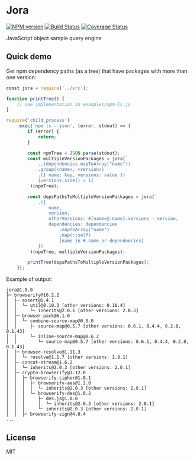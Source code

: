 # Jora

[![NPM version](https://img.shields.io/npm/v/jora.svg)](https://www.npmjs.com/package/jora)
[![Build Status](https://travis-ci.org/lahmatiy/jora.svg?branch=master)](https://travis-ci.org/lahmatiy/jora)
[![Coverage Status](https://coveralls.io/repos/github/lahmatiy/jora/badge.svg?branch=master)](https://coveralls.io/github/lahmatiy/jora?branch=master)

JavaScript object sample query engine

## Quick demo

Get npm dependency paths (as a tree) that have packages with more than one version:

```js
const jora = require('../src');

function printTree() {
    // see implementation in examples/npm-ls.js
}

require('child_process')
    .exec('npm ls --json', (error, stdout) => {
        if (error) {
            return;
        }

        const npmTree = JSON.parse(stdout);
        const multipleVersionPackages = jora(`
            ..(dependencies.mapToArray("name"))
            .group(<name>, <version>)
            .({ name: key, versions: value })
            [versions.size() > 1]
        `)(npmTree);

        const depsPathsToMultipleVersionPackages = jora(`
            .({
                name,
                version,
                otherVersions: #[name=@.name].versions - version,
                dependencies: dependencies
                    .mapToArray("name")
                    .map(::self)
                    [name in #.name or dependencies]
            })
        `)(npmTree, multipleVersionPackages);

        printTree(depsPathsToMultipleVersionPackages);
    });
```

Example of output:

```
jora@1.0.0
├─ browserify@16.2.2
│  ├─ assert@1.4.1
│  │  └─ util@0.10.3 [other versions: 0.10.4]
│  │     └─ inherits@2.0.1 [other versions: 2.0.3]
│  ├─ browser-pack@6.1.0
│  │  └─ combine-source-map@0.8.0
│  │     ├─ source-map@0.5.7 [other versions: 0.6.1, 0.4.4, 0.2.0, 0.1.43]
│  │     └─ inline-source-map@0.6.2
│  │        └─ source-map@0.5.7 [other versions: 0.6.1, 0.4.4, 0.2.0, 0.1.43]
│  ├─ browser-resolve@1.11.3
│  │  └─ resolve@1.1.7 [other versions: 1.8.1]
│  ├─ concat-stream@1.6.2
│  │  └─ inherits@2.0.3 [other versions: 2.0.1]
│  ├─ crypto-browserify@3.12.0
│  │  ├─ browserify-cipher@1.0.1
│  │  │  ├─ browserify-aes@1.2.0
│  │  │  │  └─ inherits@2.0.3 [other versions: 2.0.1]
│  │  │  └─ browserify-des@1.0.2
│  │  │     ├─ des.js@1.0.0
│  │  │     │  └─ inherits@2.0.3 [other versions: 2.0.1]
│  │  │     └─ inherits@2.0.3 [other versions: 2.0.1]
│  │  ├─ browserify-sign@4.0.4
...
```

## License

MIT
